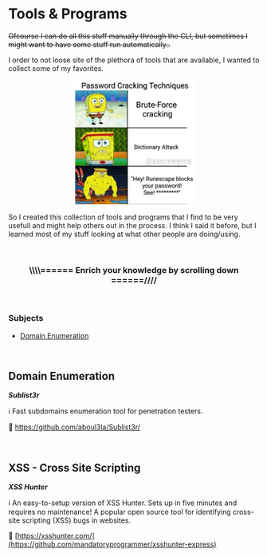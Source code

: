 # Tools & Programs

<s>Ofcourse I can do all this stuff manually through the CLI, but sometimes I might want to have some stuff run automatically..</s>

I order to not loose site of the plethora of tools that are available, I wanted to collect some of my favorites.

<p align="center"><img alt="No judgin my meme usage plz" src="https://github.com/Kevinovitz/cyber-security-megathread/blob/main/images/Cyber_Meme_11.png" width="250" /></p>

So I created this collection of tools and programs that I find to be very usefull and might help others out in the process. I think I said it before, but I learned most of my stuff looking at what other people are doing/using.

</br>

<h3><p align="center">\\\\====== Enrich your knowledge by scrolling down ======////</p></h3>

</br>

<h3>Subjects</h3>

- [Domain Enumeration](#domain-enumeration)

</br>

<h2>Domain Enumeration</h2>

***Sublist3r***

ℹ️ Fast subdomains enumeration tool for penetration testers.

🔗 https://github.com/aboul3la/Sublist3r/

</br>

<h2>XSS - Cross Site Scripting</h2>

***XSS Hunter***

ℹ️ An easy-to-setup version of XSS Hunter. Sets up in five minutes and requires no maintenance! A popular open source tool for identifying cross-site scripting (XSS) bugs in websites.

🔗 [https://xsshunter.com/](https://github.com/mandatoryprogrammer/xsshunter-express)

<!--- 
***NAME***

ℹ️ 

🔗 

</br>

--->
